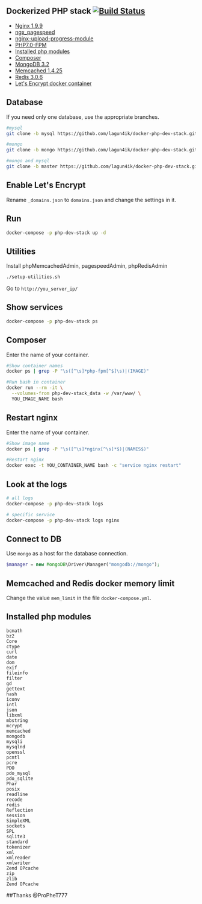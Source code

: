 Dockerized PHP stack [![Build Status](https://travis-ci.org/lagun4ik/docker-php-dev-stack.svg)](https://travis-ci.org/lagun4ik/docker-php-dev-stack)
--------------------------

* [Nginx 1.9.9](http://nginx.org/)
 * [ngx_pagespeed](https://github.com/pagespeed/ngx_pagespeed)
 * [nginx-upload-progress-module](https://github.com/masterzen/nginx-upload-progress-module)
* [PHP7.0-FPM](http://php-fpm.org/)
 * [Installed php modules](#installed-php-modules)
 * [Composer](https://getcomposer.org/)
* [MongoDB 3.2](http://www.mongodb.org/)
* [Memcached 1.4.25](http://memcached.org/)
* [Redis 3.0.6](http://redis.io/)
* [Let's Encrypt docker container](https://github.com/lagun4ik/docker-letsencrypt/)

## Database

If you need only one database, use the appropriate branches.
```bash
#mysql
git clone -b mysql https://github.com/lagun4ik/docker-php-dev-stack.git

#mongo
git clone -b mongo https://github.com/lagun4ik/docker-php-dev-stack.git

#mongo and mysql
git clone -b master https://github.com/lagun4ik/docker-php-dev-stack.git
```

## Enable Let's Encrypt

Rename `_domains.json` to `domains.json` and change the settings in it.

## Run

```bash
docker-compose -p php-dev-stack up -d
```

## Utilities
Install phpMemcachedAdmin, pagespeedAdmin, phpRedisAdmin
```bash
./setup-utilities.sh
```
Go to `http://you_server_ip/`

## Show services

```bash
docker-compose -p php-dev-stack ps
```

## Composer

Enter the name of your container.

```bash
#Show container names
docker ps | grep -P "\s([^\s]*php-fpm[^$]\s)|(IMAGE)"

#Run bash in container
docker run --rm -it \
  --volumes-from php-dev-stack_data -w /var/www/ \
  YOU_IMAGE_NAME bash
```


## Restart nginx

Enter the name of your container.

```bash
#Show image name
docker ps | grep -P "\s([^\s]*nginx[^\s]*$)|(NAMES$)"

#Restart nginx
docker exec -t YOU_CONTAINER_NAME bash -c "service nginx restart"
```

## Look at the logs

```bash
# all logs
docker-compose -p php-dev-stack logs

# specific service
docker-compose -p php-dev-stack logs nginx
```

## Connect to DB
Use `mongo` as a host for the database connection.
```php
$manager = new MongoDB\Driver\Manager("mongodb://mongo");
```

## Memcached and Redis docker memory limit

Change the value `mem_limit` in the file `docker-compose.yml`.

## Installed php modules
```
bcmath
bz2
Core
ctype
curl
date
dom
exif
fileinfo
filter
gd
gettext
hash
iconv
intl
json
libxml
mbstring
mcrypt
memcached
mongodb
mysqli
mysqlnd
openssl
pcntl
pcre
PDO
pdo_mysql
pdo_sqlite
Phar
posix
readline
recode
redis
Reflection
session
SimpleXML
sockets
SPL
sqlite3
standard
tokenizer
xml
xmlreader
xmlwriter
Zend OPcache
zip
zlib
Zend OPcache
```

##Thanks
@ProPheT777
